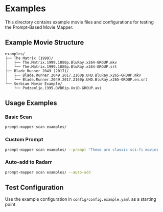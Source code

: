 # Examples

This directory contains example movie files and configurations for testing the Prompt-Based Movie Mapper.

## Example Movie Structure

```
examples/
├── The Matrix (1999)/
│   ├── The.Matrix.1999.1080p.BluRay.x264-GROUP.mkv
│   └── The.Matrix.1999.1080p.BluRay.x264-GROUP.srt
├── Blade Runner 2049 (2017)/
│   ├── Blade.Runner.2049.2017.2160p.UHD.BluRay.x265-GROUP.mkv
│   └── Blade.Runner.2049.2017.2160p.UHD.BluRay.x265-GROUP.en.srt
└── Serbian Movie Example/
    └── Podzemlje.1995.DVDRip.XviD-GROUP.avi
```

## Usage Examples

### Basic Scan
```bash
prompt-mapper scan examples/
```

### Custom Prompt
```bash
prompt-mapper scan examples/ --prompt "These are classic sci-fi movies with standard naming"
```

### Auto-add to Radarr
```bash
prompt-mapper scan examples/ --auto-add
```

## Test Configuration

Use the example configuration in `config/config.example.yaml` as a starting point.
